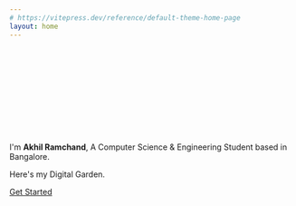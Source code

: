 ```yaml
---
# https://vitepress.dev/reference/default-theme-home-page
layout: home
---
```


<br><br><br><br><br><br><br><br><br>

I'm **Akhil Ramchand**, A Computer Science & Engineering Student based in Bangalore. 

Here's my Digital Garden. 

[Get Started](artofvisualstorytelling)

